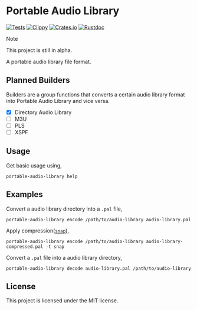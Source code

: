 # Portable Audio Library

[![Tests](https://github.com/nanashi-1/portable-audio-library/actions/workflows/tests.yml/badge.svg)](https://github.com/nanashi-1/portable-audio-library/actions/workflows/tests.yml)
[![Clippy](https://github.com/nanashi-1/portable-audio-library/actions/workflows/check.yml/badge.svg)](https://github.com/nanashi-1/portable-audio-library/actions/workflows/check.yml)
[![Crates.io](https://img.shields.io/crates/v/portable-audio-library.svg)](https://crates.io/crates/portable-audio-library)
[![Rustdoc](https://img.shields.io/badge/doc-rustdoc-green.svg)](https://docs.rs/portable-audio-library/latest/portable_audio_library)

> [!NOTE]
> This project is still in alpha.

A portable audio library file format.

## Planned Builders

Builders are a group functions that converts a certain audio library format into Portable Audio Library and vice versa.

- [x] Directory Audio Library
- [ ] M3U
- [ ] PLS
- [ ] XSPF

## Usage

Get basic usage using,

    portable-audio-library help

## Examples

Convert a audio library directory into a `.pal` file,

    portable-audio-library encode /path/to/audio-library audio-library.pal

Apply compression([`snap`](https://github.com/BurntSushi/rust-snappy)),

    portable-audio-library encode /path/to/audio-library audio-library-compressed.pal -t snap

Convert a `.pal` file into a audio library directory,

    portable-audio-library decode audio-library.pal /path/to/audio-library

## License

This project is licensed under the MIT license.
